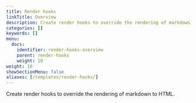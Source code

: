 ```yaml
---
title: Render hooks
linkTitle: Overview
description: Create render hooks to override the rendering of markdown to HTML.
categories: []
keywords: []
menu:
  docs:
    identifier: render-hooks-overview
    parent: render-hooks
    weight: 10
weight: 10
showSectionMenu: false
aliases: [/templates/render-hooks/]
---
```


Create render hooks to override the rendering of markdown to HTML.
